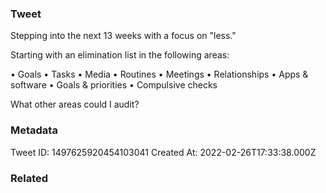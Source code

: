 ### Tweet
Stepping into the next 13 weeks with a focus on "less."

Starting with an elimination list in the following areas:

• Goals
• Tasks
• Media
• Routines
• Meetings
• Relationships
• Apps &amp; software
• Goals &amp; priorities
• Compulsive checks

What other areas could I audit?

### Metadata
Tweet ID: 1497625920454103041
Created At: 2022-02-26T17:33:38.000Z

### Related


